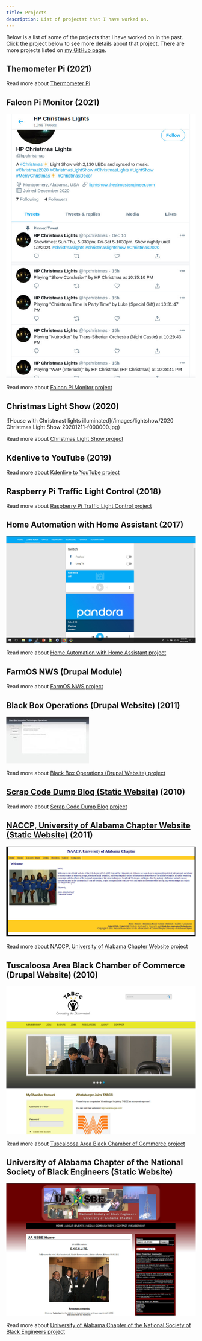 ```yaml
---
title: Projects
description: List of projectst that I have worked on.
---
```


Below is a list of some of the projects that I have worked on in the past. Click the project below to see 
more details about that project. There are more projects listed on
[my GitHub page](https://github.com/almostengr/).

## Themometer Pi (2021)

Read more about [Thermometer Pi](/projects/thermometerpi)

## Falcon Pi Monitor (2021)

![Screenshot of tweets from the application](/images/lightshow/20201220presentation/twittertweets.jpg)

Read more about [Falcon Pi Monitor project](/falconpimonitor)

## Christmas Light Show (2020)

![House with Christmast lights illuminated](/images/lightshow/2020 Christmas Light Show 20201211-f000000.jpg)

Read more about [Christmas Light Show project](/lightshow)

## Kdenlive to YouTube (2019)

Read more about [Kdenlive to YouTube project](/projects/kdenlivetoyoutube)

## Raspberry Pi Traffic Light Control (2018)

Read more about [Raspberry Pi Traffic Light Control project](/trafficpi)

## Home Automation with Home Assistant (2017)

![Screenshot of Home Automation](/images/portfolio_homeassistant.jpg)

Read more about [Home Automation with Home Assistant project](/projects/home-automation)

## FarmOS NWS (Drupal Module)

Read more about [FarmOS NWS project](/projects/farmos-nws)

## Black Box Operations (Drupal Website) (2011)

![operations.jpg](/images/portfolio_operations.jpg)

Read more about [Black Box Operations (Drupal Website) project](/projects/black-box-operations)

## [Scrap Code Dump Blog (Static Website)](/projects/scrap-code-dump) (2010)

Read more about [Scrap Code Dump Blog project](/projects/scrap-code-dump)

## [NACCP, University of Alabama Chapter Website (Static Website)](/projects/uanaacp) (2011)

![uanaacp_0.jpg](/images/portfolio_uanaacp.jpg)

Read more about [NACCP, University of Alabama Chapter Website project](/projects/uanaacp)

## Tuscaloosa Area Black Chamber of Commerce (Drupal Website) (2010)

![tabcc screenshot.jpg](/images/portfolio_tabcc.jpg)

Read more about [Tuscaloosa Area Black Chamber of Commerce project](/projects/tabcc)

## University of Alabama Chapter of the National Society of Black Engineers (Static Website)

![UA NSBE Screenshot](/images/portfolio_uansbe.jpg)

Read more about 
[University of Alabama Chapter of the National Society of Black Engineers project](/projects/uansbe)
